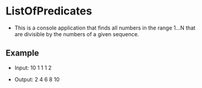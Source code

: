 ﻿# ListOfPredicates

* This is a console application that finds all numbers in the range 1...N that are divisible by the numbers of a given sequence.

## Example 

* Input: 10
1 1 1 2

* Output: 2 4 6 8 10